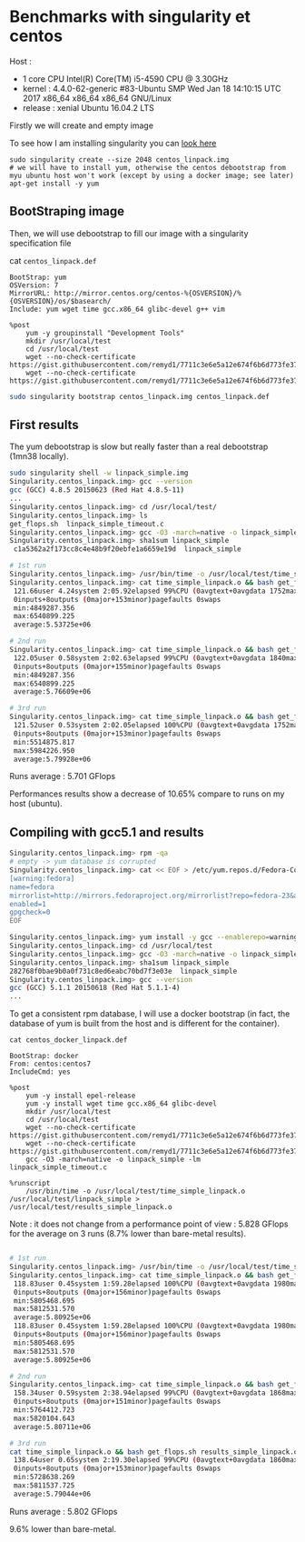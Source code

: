 # Benchmarks with singularity et centos

Host :
  - 1 core CPU Intel(R) Core(TM) i5-4590 CPU @ 3.30GHz
  - kernel : 4.4.0-62-generic #83-Ubuntu SMP Wed Jan 18 14:10:15 UTC 2017 x86_64 x86_64 x86_64 GNU/Linux
  - release : xenial Ubuntu 16.04.2 LTS

Firstly we will create and empty image

To see how I am installing singularity you can [look here](singularity_ubuntu16_single_core.md)

```
sudo singularity create --size 2048 centos_linpack.img
# we will have to install yum, otherwise the centos debootstrap from myu ubuntu host won't work (except by using a docker image; see later)
apt-get install -y yum
```

## BootStraping image

Then, we will use debootstrap to fill our image with a singularity specification file

cat `centos_linpack.def`

```
BootStrap: yum
OSVersion: 7
MirrorURL: http://mirror.centos.org/centos-%{OSVERSION}/%{OSVERSION}/os/$basearch/
Include: yum wget time gcc.x86_64 glibc-devel g++ vim

%post
    yum -y groupinstall "Development Tools"
    mkdir /usr/local/test
    cd /usr/local/test
    wget --no-check-certificate https://gist.githubusercontent.com/remyd1/7711c3e6e5a12e674f6b6d773fe37472/raw/1b30a5bf88ec6098bc6a534ac7e4361abe4d3efe/linpack_simple_timeout.c
    wget --no-check-certificate https://gist.githubusercontent.com/remyd1/7711c3e6e5a12e674f6b6d773fe37472/raw/1b30a5bf88ec6098bc6a534ac7e4361abe4d3efe/get_flops.sh
```


```bash
sudo singularity bootstrap centos_linpack.img centos_linpack.def
```


## First results

The yum debootstrap is slow but really faster than a real debootstrap (1mn38 locally).

```bash
sudo singularity shell -w linpack_simple.img
Singularity.centos_linpack.img> gcc --version
gcc (GCC) 4.8.5 20150623 (Red Hat 4.8.5-11)
...
Singularity.centos_linpack.img> cd /usr/local/test/
Singularity.centos_linpack.img> ls
get_flops.sh  linpack_simple_timeout.c
Singularity.centos_linpack.img> gcc -O3 -march=native -o linpack_simple -lm linpack_simple_timeout.c
Singularity.centos_linpack.img> sha1sum linpack_simple
 c1a5362a2f173cc8c4e48b9f20ebfe1a6659e19d  linpack_simple

# 1st run
Singularity.centos_linpack.img> /usr/bin/time -o /usr/local/test/time_simple_linpack.o /usr/local/test/linpack_simple > /usr/local/test/results_simple_linpack.o
Singularity.centos_linpack.img> cat time_simple_linpack.o && bash get_flops.sh results_simple_linpack.o
 121.66user 4.24system 2:05.92elapsed 99%CPU (0avgtext+0avgdata 1752maxresident)k
 0inputs+8outputs (0major+153minor)pagefaults 0swaps
 min:4849287.356
 max:6540899.225
 average:5.53725e+06

# 2nd run
Singularity.centos_linpack.img> cat time_simple_linpack.o && bash get_flops.sh results_simple_linpack.o
 122.05user 0.58system 2:02.63elapsed 99%CPU (0avgtext+0avgdata 1840maxresident)k
 0inputs+8outputs (0major+155minor)pagefaults 0swaps
 min:4849287.356
 max:6540899.225
 average:5.76609e+06

# 3rd run
Singularity.centos_linpack.img> cat time_simple_linpack.o && bash get_flops.sh results_simple_linpack.o
 121.52user 0.53system 2:02.05elapsed 100%CPU (0avgtext+0avgdata 1752maxresident)k
 0inputs+8outputs (0major+153minor)pagefaults 0swaps
 min:5514875.817
 max:5984226.950
 average:5.79928e+06
```

Runs average : 5.701 GFlops

Performances results show a decrease of 10.65% compare to runs on my host (ubuntu).

## Compiling with gcc5.1 and results

```bash
Singularity.centos_linpack.img> rpm -qa
# empty -> yum database is corrupted
Singularity.centos_linpack.img> cat << EOF > /etc/yum.repos.d/Fedora-Core23.repo                                                
[warning:fedora]
name=fedora
mirrorlist=http://mirrors.fedoraproject.org/mirrorlist?repo=fedora-23&arch=\$basearch
enabled=1
gpgcheck=0
EOF

Singularity.centos_linpack.img> yum install -y gcc --enablerepo=warning:fedora
Singularity.centos_linpack.img> cd /usr/local/test
Singularity.centos_linpack.img> gcc -O3 -march=native -o linpack_simple -lm linpack_simple_timeout.c
Singularity.centos_linpack.img> sha1sum linpack_simple
282768f0bae9b0a0f731c8ed6eabc70bd7f3e03e  linpack_simple
Singularity.centos_linpack.img> gcc --version
gcc (GCC) 5.1.1 20150618 (Red Hat 5.1.1-4)
...
```

To get a consistent rpm database, I will use a docker bootstrap (in fact, the database of yum is built from the host and is different for the container).

 `cat centos_docker_linpack.def`
```
BootStrap: docker
From: centos:centos7
IncludeCmd: yes

%post
    yum -y install epel-release
    yum -y install wget time gcc.x86_64 glibc-devel
    mkdir /usr/local/test
    cd /usr/local/test
    wget --no-check-certificate https://gist.githubusercontent.com/remyd1/7711c3e6e5a12e674f6b6d773fe37472/raw/1b30a5bf88ec6098bc6a534ac7e4361abe4d3efe/linpack_simple_timeout.c
    wget --no-check-certificate https://gist.githubusercontent.com/remyd1/7711c3e6e5a12e674f6b6d773fe37472/raw/1b30a5bf88ec6098bc6a534ac7e4361abe4d3efe/get_flops.sh
    gcc -O3 -march=native -o linpack_simple -lm linpack_simple_timeout.c

%runscript
    /usr/bin/time -o /usr/local/test/time_simple_linpack.o /usr/local/test/linpack_simple > /usr/local/test/results_simple_linpack.o
```

Note : it does not change from a performance point of view : 5.828 GFlops for the average on 3 runs (8.7% lower than bare-metal results).


```bash

# 1st run
Singularity.centos_linpack.img> /usr/bin/time -o /usr/local/test/time_simple_linpack.o /usr/local/test/linpack_simple > /usr/local/test/results_simple_linpack.o
Singularity.centos_linpack.img> cat time_simple_linpack.o && bash get_flops.sh
 118.83user 0.45system 1:59.28elapsed 100%CPU (0avgtext+0avgdata 1980maxresident)k
 0inputs+8outputs (0major+156minor)pagefaults 0swaps
 min:5805468.695
 max:5812531.570
 average:5.80925e+06
 118.83user 0.45system 1:59.28elapsed 100%CPU (0avgtext+0avgdata 1980maxresident)k
 0inputs+8outputs (0major+156minor)pagefaults 0swaps
 min:5805468.695
 max:5812531.570
 average:5.80925e+06

# 2nd run
Singularity.centos_linpack.img> cat time_simple_linpack.o && bash get_flops.sh results_simple_linpack.o
 158.34user 0.59system 2:38.94elapsed 99%CPU (0avgtext+0avgdata 1868maxresident)k
 0inputs+8outputs (0major+151minor)pagefaults 0swaps
 min:5764412.723
 max:5820104.643
 average:5.80711e+06

# 3rd run
cat time_simple_linpack.o && bash get_flops.sh results_simple_linpack.o             
 138.64user 0.65system 2:19.30elapsed 99%CPU (0avgtext+0avgdata 1860maxresident)k
 0inputs+8outputs (0major+153minor)pagefaults 0swaps
 min:5728638.269
 max:5811537.725
 average:5.79044e+06

```

Runs average : 5.802 GFlops

9.6% lower than bare-metal.
